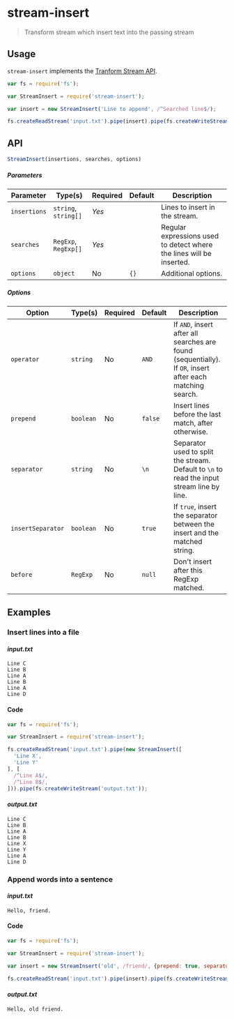 # stream-insert

> Transform stream which insert text into the passing stream

## Usage

`stream-insert` implements the [Tranform Stream API](https://nodejs.org/api/stream.html#stream_implementing_a_transform_stream).

```js
var fs = require('fs');

var StreamInsert = require('stream-insert');

var insert = new StreamInsert('Line to append', /^Searched line$/);

fs.createReadStream('input.txt').pipe(insert).pipe(fs.createWriteStream('output.txt'));
```

## API

```js
StreamInsert(insertions, searches, options)
```

##### Parameters

| Parameter    | Type(s)              | Required | Default | Description                                                                                |
| ------------ | -------------------- | -------- | ------- | ------------------------------------------------------------------------------------------ |
| `insertions` | `string`, `string[]` | *Yes*    |         | Lines to insert in the stream.                                                             |
| `searches`   | `RegExp`, `RegExp[]` | *Yes*    |         | Regular expressions used to detect where the lines will be inserted.                       |
| `options`    | `object`             | No       | `{}`    | Additional options.                                                                        |

##### Options

| Option             | Type(s)   | Required | Default | Description                                                                                               |
| ------------------ | --------- | -------- | ------- | --------------------------------------------------------------------------------------------------------- |
| `operator`         | `string`  | No       | `AND`   | If `AND`, insert after all searches are found (sequentially). If `OR`, insert after each matching search. |
| `prepend`          | `boolean` | No       | `false` | Insert lines before the last match, after otherwise.                                                      |
| `separator`        | `string`  | No       | `\n`    | Separator used to split the stream. Default to `\n` to read the input stream line by line.                |
| `insertSeparator`  | `boolean` | No       | `true`  | If `true`, insert the separator between the insert and the matched string.                                |
| `before`           | `RegExp`  | No       | `null`  | Don't insert after this RegExp matched.                                                                   |

## Examples

### Insert lines into a file

#### _input.txt_

```
Line C
Line B
Line A
Line B
Line A
Line D
```

#### Code

```js
var fs = require('fs');

var StreamInsert = require('stream-insert');

fs.createReadStream('input.txt').pipe(new StreamInsert([
  'Line X',
  'Line Y'
], [
  /^Line A$/,
  /^Line B$/,
])).pipe(fs.createWriteStream('output.txt'));
```

#### _output.txt_

```
Line C
Line B
Line A
Line B
Line X
Line Y
Line A
Line D
```

### Append words into a sentence

#### _input.txt_

```
Hello, friend.
```

#### Code

```js
var fs = require('fs');

var StreamInsert = require('stream-insert');

var insert = new StreamInsert('old', /friend/, {prepend: true, separator: ' '});

fs.createReadStream('input.txt').pipe(insert).pipe(fs.createWriteStream('output.txt'));
```

#### _output.txt_

```
Hello, old friend.
```
